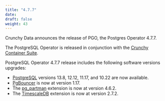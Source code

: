 ```yaml
---
title: "4.7.7"
date:
draft: false
weight: 43
---
```


Crunchy Data announces the release of PGO, the Postgres Operator 4.7.7.

The PostgreSQL Operator is released in conjunction with the [Crunchy Container Suite](https://github.com/CrunchyData/crunchy-containers/).

PostgreSQL Operator 4.7.7 release includes the following software versions upgrades:

- [PostgreSQL](https://www.postgresql.org) versions 13.8, 12.12, 11.17, and 10.22 are now available.
- [PgBouncer](https://www.pgbouncer.org/) is now at version 1.17.
- The [pg_partman](https://github.com/pgpartman/pg_partman) extension is now at version 4.6.2.
- The [TimescaleDB](https://github.com/timescale/timescaledb) extension is now at version 2.7.2.